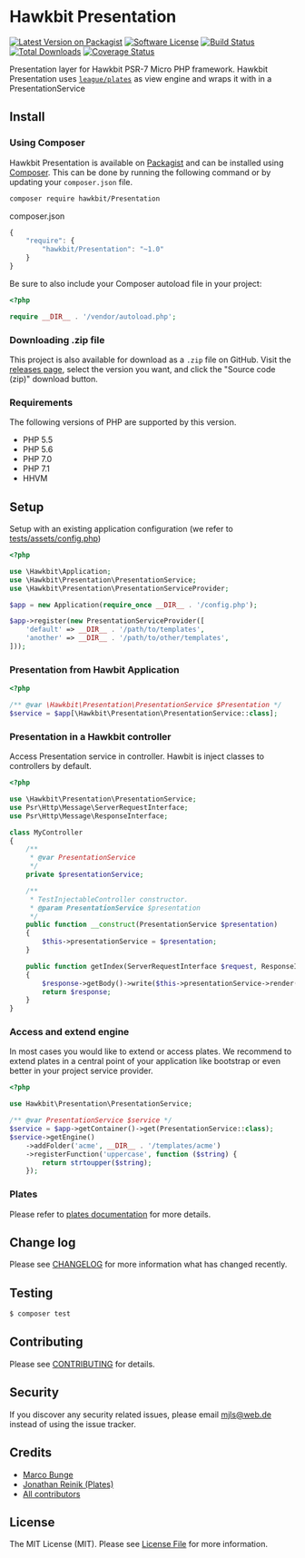 # Hawkbit Presentation

[![Latest Version on Packagist][ico-version]][link-packagist]
[![Software License][ico-license]](LICENSE.md)
[![Build Status][ico-travis]][link-travis]
[![Total Downloads][ico-downloads]][link-downloads]
[![Coverage Status][ico-coveralls]][link-coveralls]

Presentation layer for Hawkbit PSR-7 Micro PHP framework.
Hawkbit Presentation uses [`league/plates`](http://platesphp.com/) as view engine and wraps it with in a PresentationService

## Install

### Using Composer

Hawkbit Presentation is available on [Packagist][link-packagist] and can be installed using [Composer](https://getcomposer.org/). This can be done by running the following command or by updating your `composer.json` file.

```bash
composer require hawkbit/Presentation
```

composer.json

```javascript
{
    "require": {
        "hawkbit/Presentation": "~1.0"
    }
}
```

Be sure to also include your Composer autoload file in your project:

```php
<?php

require __DIR__ . '/vendor/autoload.php';
```

### Downloading .zip file

This project is also available for download as a `.zip` file on GitHub. Visit the [releases page](https://github.com/hawkbit/Presentation/releases), select the version you want, and click the "Source code (zip)" download button.

### Requirements

The following versions of PHP are supported by this version.

* PHP 5.5
* PHP 5.6
* PHP 7.0
* PHP 7.1
* HHVM

## Setup

Setup with an existing application configuration (we refer to [tests/assets/config.php](tests/assets/config.php))

```php
<?php

use \Hawkbit\Application;
use \Hawkbit\Presentation\PresentationService;
use \Hawkbit\Presentation\PresentationServiceProvider;

$app = new Application(require_once __DIR__ . '/config.php');

$app->register(new PresentationServiceProvider([
    'default' => __DIR__ . '/path/to/templates',
    'another' => __DIR__ . '/path/to/other/templates',
]));
```

### Presentation from Hawbit Application

```php
<?php

/** @var \Hawkbit\Presentation\PresentationService $Presentation */
$service = $app[\Hawkbit\Presentation\PresentationService::class];

```

### Presentation in a Hawkbit controller

Access Presentation service in controller. Hawbit is inject classes to controllers by default.

```php
<?php

use \Hawkbit\Presentation\PresentationService;
use Psr\Http\Message\ServerRequestInterface;
use Psr\Http\Message\ResponseInterface;

class MyController
{
    /**
     * @var PresentationService
     */
    private $presentationService;

    /**
     * TestInjectableController constructor.
     * @param PresentationService $presentation
     */
    public function __construct(PresentationService $presentation)
    {
        $this->presentationService = $presentation;
    }

    public function getIndex(ServerRequestInterface $request, ResponseInterface $response, array $args = [])
    {
        $response->getBody()->write($this->presentationService->render('index', ['world' => 'World']));
        return $response;
    }
}
```

### Access and extend engine

In most cases you would like to extend or access plates. We recommend to extend plates
in a central point of your application like bootstrap or even better in your project service provider.

```php
<?php

use Hawkbit\Presentation\PresentationService;

/** @var PresentationService $service */
$service = $app->getContainer()->get(PresentationService::class);
$service->getEngine()
    ->addFolder('acme', __DIR__ . '/templates/acme')
    ->registerFunction('uppercase', function ($string) {
        return strtoupper($string);
    });

```

### Plates

Please refer to [plates documentation](http://platesphp.com) for more details.

## Change log

Please see [CHANGELOG](CHANGELOG.md) for more information what has changed recently.

## Testing

``` bash
$ composer test
```

## Contributing

Please see [CONTRIBUTING](CONTRIBUTING.md) for details.

## Security

If you discover any security related issues, please email <mjls@web.de> instead of using the issue tracker.

## Credits

- [Marco Bunge](https://github.com/mbunge)
- [Jonathan Reinik (Plates)](https://github.com/reinink)
- [All contributors](https://github.com/hawkbit/Presentation/graphs/contributors)

## License

The MIT License (MIT). Please see [License File](LICENSE.md) for more information.

[ico-version]: https://img.shields.io/packagist/v/hawkbit/Presentation.svg?style=flat-square
[ico-license]: https://img.shields.io/badge/license-MIT-brightgreen.svg?style=flat-square
[ico-travis]: https://img.shields.io/travis/HawkBitPhp/hawkbit-Presentation/master.svg?style=flat-square
[ico-downloads]: https://img.shields.io/packagist/dt/hawkbit/Presentation.svg?style=flat-square
[ico-coveralls]: https://img.shields.io/coveralls/HawkBitPhp/hawkbit-Presentation/master.svg?style=flat-square

[link-packagist]: https://packagist.org/packages/hawkbit/hawkbit
[link-travis]: https://travis-ci.org/HawkBitPhp/hawkbit
[link-downloads]: https://packagist.org/packages/hawkbit/hawkbit
[link-author]: https://github.com/mbunge
[link-contributors]: ../../contributors
[link-coveralls]: https://coveralls.io/github/HawkBitPhp/hawkbit

